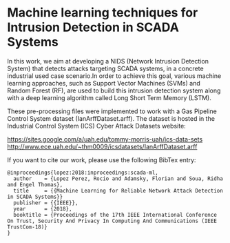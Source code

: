 # Machine learning techniques for Intrusion Detection in SCADA Systems

In this work, we aim at developing a NIDS (Network Intrusion Detection System) that detects attacks targeting SCADA systems, in a concrete industrial used case scenario.In order to achieve this goal, various machine learning approaches, such as Support Vector Machines (SVMs) and Random Forest (RF), are used to build this intrusion detection system along with a deep learning algorithm called Long Short Term Memory (LSTM).

These pre-processing files were implemented to work with a Gas Pipeline Control System dataset (IanArffDataset.arff). The dataset is hosted in the Industrial Control System (ICS) Cyber Attack Datasets website:

https://sites.google.com/a/uah.edu/tommy-morris-uah/ics-data-sets
http://www.ece.uah.edu/~thm0009/icsdatasets/IanArffDataset.arff

If you want to cite our work, please use the following BibTex entry:

```
@inproceedings{lopez:2018:inproceedings:scada-ml,
  author    = {Lopez Perez, Rocio and Adamsky, Florian and Soua, Ridha and Engel Thomas},
  title     = {{Machine Learning for Reliable Network Attack Detection in SCADA Systems}}
  publisher = {{IEEE}},
  year      = {2018},
  booktitle = {Proceedings of the 17th IEEE International Conference On Trust, Security And Privacy In Computing And Communications (IEEE TrustCom-18)}
}
```
